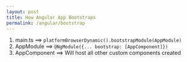 ```yaml
---
layout: post
title: How Angular App Bootstraps
permalink: /angular/bootstrap
---
```


1. main.ts ==> `platformBrowserDynamic().bootstrapModule(AppModule)`
2. AppModule ==> `@NgModule({... bootstrap: [AppComponent]})`
3. AppComponent ==> Will host all other custom components created
